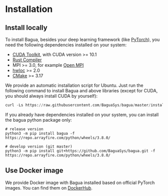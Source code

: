 # Installation

## Install locally

To install Bagua, besides your deep learning framework (like [PyTorch](https://pytorch.org/get-started/locally/)), you need the following dependencies installed on your system:

* [CUDA Toolkit](https://developer.nvidia.com/cuda-downloads), with CUDA version >= 10.1
* [Rust Compiler](https://www.rust-lang.org/tools/install)
* MPI >= 3.0, for example [Open MPI](https://www.open-mpi.org/)
* [hwloc](https://www.open-mpi.org/projects/hwloc/) >= 2.0
* [CMake](https://cmake.org/) >= 3.17

We provide an automatic installation script for Ubuntu. Just run the following command to install Bagua and above libraries (except for CUDA, you should always install CUDA by yourself):

```python
curl -Ls https://raw.githubusercontent.com/BaguaSys/bagua/master/install.sh | sudo bash
```

If you already have dependencies installed on your system, you can install the bagua python package only:

```shell
# release version
python3 -m pip install bagua -f https://repo.arrayfire.com/python/wheels/3.8.0/

# develop version (git master)
python3 -m pip install git+https://github.com/BaguaSys/bagua.git -f https://repo.arrayfire.com/python/wheels/3.8.0/
```

## Use Docker image

We provide Docker image with Bagua installed based on official PyTorch images. You can find them on [DockerHub](https://hub.docker.com/r/baguasys/bagua).

